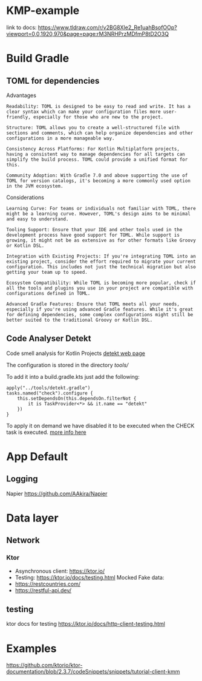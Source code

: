 # KMP-example

link to docs:
https://www.tldraw.com/r/v2BG8XIe2_Re1uahBsofOOp?viewport=0,0,1920,970&page=page:rM3NRHPrzMDfmP8tD2O3Q 


# Build Gradle
## TOML for dependencies

Advantages

    Readability: TOML is designed to be easy to read and write. It has a clear syntax which can make your configuration files more user-friendly, especially for those who are new to the project.

    Structure: TOML allows you to create a well-structured file with sections and comments, which can help organize dependencies and other configurations in a more manageable way.

    Consistency Across Platforms: For Kotlin Multiplatform projects, having a consistent way to manage dependencies for all targets can simplify the build process. TOML could provide a unified format for this.

    Community Adoption: With Gradle 7.0 and above supporting the use of TOML for version catalogs, it's becoming a more commonly used option in the JVM ecosystem.

Considerations

    Learning Curve: For teams or individuals not familiar with TOML, there might be a learning curve. However, TOML's design aims to be minimal and easy to understand.

    Tooling Support: Ensure that your IDE and other tools used in the development process have good support for TOML. While support is growing, it might not be as extensive as for other formats like Groovy or Kotlin DSL.

    Integration with Existing Projects: If you're integrating TOML into an existing project, consider the effort required to migrate your current configuration. This includes not just the technical migration but also getting your team up to speed.

    Ecosystem Compatibility: While TOML is becoming more popular, check if all the tools and plugins you use in your project are compatible with configurations defined in TOML.

    Advanced Gradle Features: Ensure that TOML meets all your needs, especially if you're using advanced Gradle features. While it's great for defining dependencies, some complex configurations might still be better suited to the traditional Groovy or Kotlin DSL.

## Code Analyser Detekt 
Code smell analysis for Kotlin Projects
[detekt web page](https://detekt.dev/docs/intro)

The configuration is stored in the directory _tools/_

To add it into a build.gradle.kts just add the following: 

```
apply("../tools/detekt.gradle")
tasks.named("check").configure {
    this.setDependsOn(this.dependsOn.filterNot {
        it is TaskProvider<*> && it.name == "detekt"
    })
}
```

To apply it on demand we have disabled it to be executed when the CHECK task is executed.
[more info here](https://detekt.dev/docs/gettingstarted/gradle#disabling-detekt-from-the-check-task)

# App Default
## Logging
Napier https://github.com/AAkira/Napier

# Data layer


## Network
### Ktor
- Asynchronous client: https://ktor.io/
- Testing: https://ktor.io/docs/testing.html
Mocked Fake data: 
 - https://restcountries.com/
 - https://restful-api.dev/

## testing
ktor docs for testing https://ktor.io/docs/http-client-testing.html

# Examples

https://github.com/ktorio/ktor-documentation/blob/2.3.7/codeSnippets/snippets/tutorial-client-kmm 


